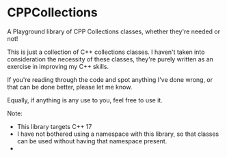 # CPPCollections

A Playground library of CPP Collections classes, whether they're needed or not!

This is just a collection of C++ collections classes. I haven't taken into consideration the necessity of these classes,
they're purely written as an exercise in improving my C++ skills.

If you're reading through the code and spot anything I've done wrong, or that can be done better, please let me know.

Equally, if anything is any use to you, feel free to use it.

Note:

- This library targets C++ 17
- I have not bothered using a namespace with this library, so that classes can be used without having that namespace
  present.
- 